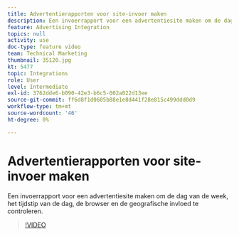```yaml
---
title: Advertentierapporten voor site-invoer maken
description: Een invoerrapport voor een advertentiesite maken om de dag van de week, het tijdstip van de dag, de browser en de geografische invloed te controleren.
feature: Advertising Integration
topics: null
activity: use
doc-type: feature video
team: Technical Marketing
thumbnail: 35120.jpg
kt: 5477
topic: Integrations
role: User
level: Intermediate
exl-id: 3762dde6-b090-42e3-b6c5-002a022d13ee
source-git-commit: ff6d8f1d0605b88e1e8d441f28e815c499ddd0d9
workflow-type: tm+mt
source-wordcount: '46'
ht-degree: 0%

---
```


# Advertentierapporten voor site-invoer maken

Een invoerrapport voor een advertentiesite maken om de dag van de week, het tijdstip van de dag, de browser en de geografische invloed te controleren.

>[!VIDEO](https://video.tv.adobe.com/v/35120/?quality=12&learn=on)
